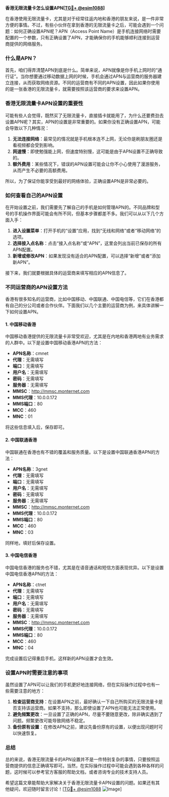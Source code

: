 **香港无限流量卡怎么设置APN[[TG💪+ @esim1088](https://t.me/s/esim1088)]**

在香港使用无限流量卡，尤其是对于经常往返内地和香港的朋友来说，是一件非常方便的事情。不过，有些小伙伴在拿到香港的无限流量卡之后，可能会遇到一个问题：如何正确设置APN呢？APN（Access Point Name）是手机连接网络时需要配置的一个参数，只有正确设置了APN，才能确保你的手机能够顺利连接到运营商提供的网络服务。

### 什么是APN？

首先，咱们得弄清楚APN到底是什么。简单来说，APN就像是你手机上网时的“通行证”。当你想要通过移动数据上网的时候，手机会通过APN与运营商的服务器建立连接，从而获取网络资源。不同的运营商有不同的APN设置，因此如果你使用的是一张香港的无限流量卡，就需要按照该运营商的要求来设置APN。

### 香港无限流量卡APN设置的重要性

可能有些人会觉得，既然买了无限流量卡，直接插卡就能用了，为什么还要费劲去设置APN呢？其实，APN的设置是非常重要的。如果你没有正确设置APN，可能会导致以下几种情况：

1. **无法连接网络**：最常见的情况就是手机根本连不上网，无论你是刷朋友圈还是看视频都会受到影响。
2. **网速慢**：即使勉强能上网，但速度特别慢，这可能是由于APN设置不正确导致的。
3. **额外费用**：某些情况下，错误的APN设置可能会让你不小心使用了漫游服务，从而产生不必要的高额费用。

所以，为了保证你能享受到最好的网络体验，正确设置APN是非常必要的。

### 如何查看自己的APN设置

在开始设置之前，我们需要先了解自己的手机是如何管理APN的。不同品牌和型号的手机操作界面可能会有所不同，但基本步骤都差不多。我们可以从以下几个方面入手：

1. **进入设置菜单**：打开手机的“设置”应用，找到“无线和网络”或者“移动网络”的选项。
2. **选择接入点名称**：点击“接入点名称”或“APN”，这里会列出当前已保存的所有APN配置。
3. **新增或修改APN**：如果发现没有适合的APN配置，可以选择“新增”或者“添加新APN”。

接下来，我们就要根据具体的运营商来填写相应的APN信息了。

### 不同运营商的APN设置方法

香港有很多知名的运营商，比如中国移动、中国联通、中国电信等，它们在香港都有自己的分公司或者合作伙伴。下面我们以几个主要的运营商为例，来具体讲解一下如何设置APN。

#### 1. 中国移动香港

中国移动香港提供的无限流量卡非常受欢迎，尤其是在内地和香港两地有业务需求的人群中。以下是设置中国移动香港APN的方法：

- **APN名称**：cmnet
- **代理**：无需填写
- **端口**：无需填写
- **用户名**：无需填写
- **密码**：无需填写
- **服务器**：无需填写
- **MMSC**：http://mmsc.monternet.com
- **MMS代理**：10.0.0.172
- **MMS端口**：80
- **MCC**：460
- **MNC**：01

将这些信息填入后，保存即可。

#### 2. 中国联通香港

中国联通在香港也有不错的覆盖和服务质量。以下是设置中国联通香港APN的方法：

- **APN名称**：3gnet
- **代理**：无需填写
- **端口**：无需填写
- **用户名**：无需填写
- **密码**：无需填写
- **服务器**：无需填写
- **MMSC**：http://mmsc.monternet.com
- **MMS代理**：10.0.0.172
- **MMS端口**：80
- **MCC**：460
- **MNC**：03

同样地，填好后保存设置。

#### 3. 中国电信香港

中国电信香港的服务也不错，尤其是在语音通话和短信方面表现优异。以下是设置中国电信香港APN的方法：

- **APN名称**：ctnet
- **代理**：无需填写
- **端口**：无需填写
- **用户名**：无需填写
- **密码**：无需填写
- **服务器**：无需填写
- **MMSC**：http://mmsc.monternet.com
- **MMS代理**：10.0.0.172
- **MMS端口**：80
- **MCC**：460
- **MNC**：04

完成设置后记得重启手机，这样新的APN设置才会生效。

### 设置APN时需要注意的事项

虽然设置了APN可以让我们的手机更好地连接网络，但在实际操作过程中也有一些需要注意的地方：

1. **检查运营商支持**：在设置APN之前，最好确认一下自己所购买的无限流量卡是否支持该运营商。如果不支持，那么即使设置了APN也可能无法正常使用。
2. **避免频繁更改**：一旦设置了正确的APN，尽量不要随意更改，除非确实遇到了问题。频繁更改可能导致网络不稳定。
3. **备份原有设置**：在修改APN之前，建议先备份原有的设置，以便出现问题时可以快速恢复。

### 总结

总的来说，香港无限流量卡的APN设置并不是一件特别复杂的事情，只要按照运营商提供的信息正确填写即可。当然，在实际操作过程中可能会遇到各种各样的问题，这时候可以参考官方客服的帮助文档，或者咨询专业的技术支持人员。

希望这篇文章能帮助大家解决关于香港无限流量卡APN设置的问题。如果还有其他疑问，欢迎随时留言讨论！[[TG💪+ @esim1088](https://t.me/s/esim1088) ![Image](https://i.postimg.cc/4NQfJmqS/Snipaste-2025-05-13-00-14-12.png)]